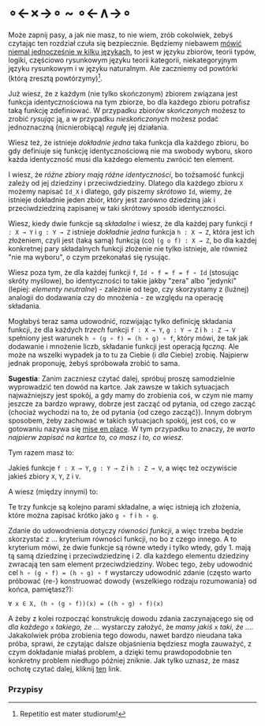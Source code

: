 # ∘←×→∘ ~ ∘←∧→∘

Może zapnij pasy, a jak nie masz, to nie wiem, zrób cokolwiek, żebyś czytając ten rozdział czuła się
bezpiecznie. Będziemy niebawem [mówić niemal jednocześnie w kilku
językach](https://www.youtube.com/watch?v=33Raqx9sFbo), to jest w języku zbiorów, teorii typów,
logiki, częściowo rysunkowym języku teorii kategorii, niekategoryjnym języku rysunkowym i w języku
naturalnym. Ale zaczniemy od powtórki (którą zresztą powtórzymy)[^1].

Już wiesz, że z każdym (nie tylko skończonym) zbiorem związana jest funkcja identycznościowa na tym
zbiorze, bo dla każdego zbioru potrafisz taką funkcję zdefiniować. W przypadku zbiorów *skończonych*
możesz to zrobić *rysując* ją, a w przypadku *nieskończonych* możesz podać jednoznaczną
(nicnierobiącą) *regułę* jej działania.

Wiesz też, że istnieje *dokładnie jedna* taka funkcja dla każdego zbioru, bo gdy definiuje się
funkcję identycznościową nie ma swobody wyboru, skoro każda identyczność musi dla każdego elementu
zwrócić ten element.

I wiesz, że *różne zbiory mają różne identyczności*, bo tożsamość funkcji zależy od jej dziedziny i
przeciwdziedziny. Dlatego dla każdego zbioru `X` możemy napisać `Id_X` i dlatego, gdy piszemy
*skrótowo* `Id`, wiemy, że istnieje dokładnie jeden zbiór, który jest zarówno dziedziną jak i
przeciwdziedziną zapisanej w taki skrótowy sposób identyczności.

Wiesz, kiedy dwie funkcje są *składalne* i wiesz, że dla każdej pary funkcji `f : X → Y` i `g : Y →
Z` istnieje *dokładnie jedna* funkcja `h : X → Z`, która jest ich złożeniem, czyli jest (taką samą)
funkcją (co) `(g o f) : X → Z`, bo dla każdej konkretnej pary składalnych funkcji złożenie nie tylko
istnieje, ale również "nie ma wyboru", o czym przekonałaś się rysując.

Wiesz poza tym, że dla każdej funkcji `f`, `Id ∘ f = f = f ∘ Id` (stosując skróty myślowe), bo
identyczności to takie jakby "zera" albo "jedynki" (lepiej: *elementy neutralne*) - zależnie od
tego, czy skorzystamy z (luźnej) analogii do dodawania czy do mnożenia - ze względu na operację
składania.

Mogłabyś teraz sama udowodnić, rozwijając tylko definicję składania funkcji, że dla każdych *trzech*
funkcji `f : X → Y`, `g : Y → Z` i `h : Z → V` spełniony jest warunek `h ∘ (g ∘ f) = (h ∘ g) ∘
f`, który mówi, że tak jak dodawanie i mnożenie liczb, składanie funkcji jest operacją *łączną*. Ale
może na wszelki wypadek ja to tu za Ciebie (i *dla* Ciebie) zrobię. Najpierw jednak proponuję, żebyś
spróbowała zrobić to sama.

**Sugestia**: Zanim zaczniesz czytać dalej, spróbuj proszę samodzielnie wyprowadzić ten dowód na
kartce. Jak zawsze w takich sytuacjach najważniejszy jest spokój, a gdy mamy do zrobienia coś, w
czym nie mamy jeszcze za bardzo wprawy, dobrze jest zacząć od pytania, od czego zacząć (chociaż
wychodzi na to, że od pytania \{od czego zacząć\}). Innym dobrym sposobem, żeby zachować w takich
sytuacjach spokój, jest coś, co w gotowaniu nazywa się [mise en
place](https://en.wikipedia.org/wiki/Mise_en_place). W tym przypadku to znaczy, że *warto najpierw
zapisać na kartce to, co masz i to, co wiesz*. 

Tym razem masz to:

Jakieś funkcje `f : X → Y`, `g : Y → Z` i `h : Z → V`, a więc też oczywiście jakieś zbiory `X`, `Y`,
`Z` i `V`.

A wiesz (między innymi) to:

Te trzy funkcje są kolejno parami składalne, a więc istnieją ich złożenia, które można zapisać
krótko jako `g ∘ f` i `h ∘ g`.

Zdanie do udowodnienia dotyczy *równości funkcji*, a więc trzeba będzie skorzystać z ... kryterium
równości funkcji, no bo z czego innego. A to kryterium mówi, że dwie funkcje są równe wtedy i tylko
wtedy, gdy 1. mają tą samą dziedzinę i przeciwdziedzinę i 2. dla każdego elementu dziedziny zwracają
ten sam element przeciwdziedziny. Wobec tego, żeby udowodnić cel `h ∘ (g ∘ f) = (h ∘ g) ∘ f`
wystarczy udowodnić zdanie (często warto próbować \{re-\} konstruować dowody \{wszelkiego rodzaju
rozumowania\} od końca, pamiętasz?):

`∀ x ∈ X, (h ∘ (g ∘ f))(x) = ((h ∘ g) ∘ f)(x)`

A żeby z kolei rozpocząć konstrukcję dowodu zdania zaczynającego się od *dla każdego* `x` *takiego,
że ...*  wystarczy założyć, że *mamy jakiś* `x` *taki, że ...*. Jakakolwiek próba zrobienia tego
dowodu, nawet bardzo nieudana taka próba, sprawi, że czytając dalsze objaśnienia będziesz mogła
zauważyć, z czym dokładanie miałaś problem, a dzięki temu prawdopodobnie ten konkretny problem
niedługo później zniknie. Jak tylko uznasz, że masz ochotę czytać dalej, kliknij
[ten](Koniunkcja_jako_produkt_kategoryjny2.md) link.

### Przypisy

[^1]: Repetitio est mater studiorum!
